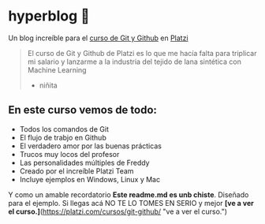 # hyperblog 💚
Un blog increíble para el [curso de Git y Github](https://platzi.com/cursos/git-github/ "curso de Git y Github") en [Platzi](https://platzi.com/home "Platzi")
> El curso de Git y Github de Platzi es lo que me hacía falta para triplicar mi salario y lanzarme a la industria del tejido de lana sintética con Machine Learning
> - niñita

## En este curso vemos de todo:
* Todos los comandos de Git
* El flujo de trabjo en Github
* El verdadero amor por las buenas prácticas
* Trucos muy locos del profesor
* Las personalidades múltiples de Freddy
* Creado por el increíble Platzi Team
* Incluye ejemplos en Windows, Linux y Mac

Y como un amable recordatorio **Este readme.md es unb chiste**. Diseñado para el ejemplo. Si llegas acá NO TE LO TOMES EN SERIO y mejor **[ve a ver el curso.]**(https://platzi.com/cursos/git-github/ "ve a ver el curso.")